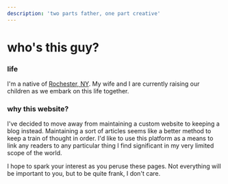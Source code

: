 ```yaml
---
description: 'two parts father, one part creative'
---
```


# who's this guy?

### life

I'm a native of [Rochester, NY](https://en.wikipedia.org/wiki/Rochester,_New_York). My wife and I are currently raising our children as we embark on this life together.

### why this website?

I've decided to move away from maintaining a custom website to keeping a blog instead. Maintaining a sort of articles seems like a better method to keep a train of thought in order. I'd like to use this platform as a means to link any readers to any particular thing I find significant in my very limited scope of the world.

I hope to spark your interest as you peruse these pages. Not everything will be important to you, but to be quite frank, I don't care.

